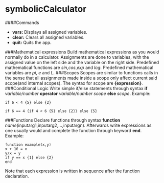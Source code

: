 # symbolicCalculator
####Commands
+ **vars:** Displays all assigned variables.
+ **clear:** Clears all assigned variables.
+ **quit:** Quits the app.

###Mathematical expressions
Build mathematical expressions as you would normally do in a calculator. Assignments are done to variables, with the assigned value on the left side and the variable on the right side. Predefined mathematical functions are *sin*,*cos*,*exp* and *log*. Predefined mathematical variables are *pi*, *e* and *L*.
###Scopes
Scopes are similar to functions calls in the sense that all assignments made inside a scope only affect current said scope(and internal scopes). The syntax for scope are **{**expression**}**.
###Conditional Logic
Write simple if/else statements through syntax **if** *variable/number* **operator** *variable/number* *scope* **else** *scope*. Example:

```
if 6 < 4 {5} else {2}

if 6 == 4 {if 4 < 6 {5} else {2}} else {5}
```
###Functions
Declare functions through syntax **function** *name*(inputarg1,inputarg2,...,inputargn). Afterwards write expressions as one usually would and complete the function through keyword **end**. Example:

```
function example(x,y)
x + 10 = x 
y/x = y
if y == x {1} else {2}
end

```
Note that each expression is written in sequence after the function declaration.







